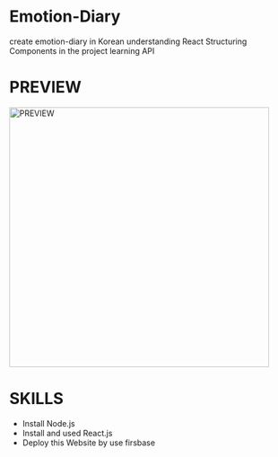 # Emotion-Diary
create emotion-diary in Korean understanding React Structuring Components in the project
learning API

# PREVIEW
<img width="463" alt="PREVIEW" src="https://github.com/Soylatte/Emotion-Diary/assets/133989317/dadc7776-d61c-4569-9c41-4a78cbfdd955">


# SKILLS
- Install Node.js
- Install and used React.js
- Deploy this Website by use firsbase
